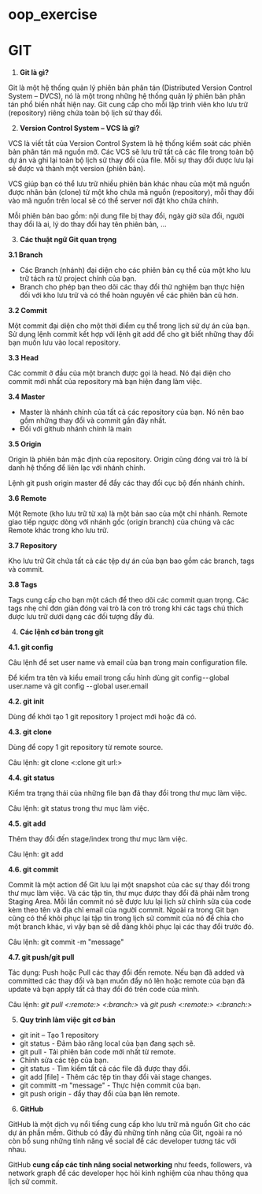 # oop_exercise
# **GIT**

1. **Git là gì?**

Git là một hệ thống quản lý phiên bản phân tán (Distributed Version Control System – DVCS), nó là một trong những hệ thống quản lý phiên bản phân tán phổ biến nhất hiện nay. Git cung cấp cho mỗi lập trình viên kho lưu trữ (repository) riêng chứa toàn bộ lịch sử thay đổi.

2. **Version Control System – VCS là gì?**

VCS là viết tắt của Version Control System là hệ thống kiểm soát các phiên bản phân tán mã nguồn mở. Các VCS sẽ lưu trữ tất cả các file trong toàn bộ dự án và ghi lại toàn bộ lịch sử thay đổi của file. Mỗi sự thay đổi được lưu lại sẽ được và thành một version (phiên bản).

VCS giúp bạn có thể lưu trữ nhiều phiên bản khác nhau của một mã nguồn được nhân bản (clone) từ một kho chứa mã nguồn (repository), mỗi thay đổi vào mã nguồn trên local sẽ có thể server nơi đặt kho chứa chính.

Mỗi phiên bản bao gồm: nội dung file bị thay đổi, ngày giờ sửa đổi, người thay đổi là ai, lý do thay đổi hay tên phiên bản, …

3. **Các thuật ngữ Git quan trọng**

**3.1 Branch**

- Các Branch (nhánh) đại diện cho các phiên bản cụ thể của một kho lưu trữ tách ra từ project chính của bạn.
- Branch cho phép bạn theo dõi các thay đổi thử nghiệm bạn thực hiện đối với kho lưu trữ và có thể hoàn nguyên về các phiên bản cũ hơn.

**3.2 Commit**

Một commit đại diện cho một thời điểm cụ thể trong lịch sử dự án của bạn. Sử dụng lệnh commit kết hợp với lệnh git add để cho git biết những thay đổi bạn muốn lưu vào local repository.

**3.3 Head**

Các commit ở đầu của một branch được gọi là head. Nó đại diện cho commit mới nhất của repository mà bạn hiện đang làm việc.

**3.4 Master**

- Master là nhánh chính của tất cả các repository của bạn. Nó nên bao gồm những thay đổi và commit gần đây nhất.
- Đối với github nhánh chính là main

**3.5 Origin**

Origin là phiên bản mặc định của repository. Origin cũng đóng vai trò là bí danh hệ thống để liên lạc với nhánh chính.

Lệnh git push origin master để đẩy các thay đổi cục bộ đến nhánh chính.

**3.6 Remote**

Một Remote (kho lưu trữ từ xa) là một bản sao của một chi nhánh. Remote giao tiếp ngược dòng với nhánh gốc (origin branch) của chúng và các Remote khác trong kho lưu trữ.

**3.7 Repository**

Kho lưu trữ Git chứa tất cả các tệp dự án của bạn bao gồm các branch, tags và commit.

**3.8 Tags**

Tags cung cấp cho bạn một cách để theo dõi các commit quan trọng. Các tags nhẹ chỉ đơn giản đóng vai trò là con trỏ trong khi các tags chú thích được lưu trữ dưới dạng các đối tượng đầy đủ.

4. **Các lệnh cơ bản trong git**

**4.1. git config**

Câu lệnh để set user name và email của bạn trong main configuration file.

Để kiểm tra tên và kiểu email trong cấu hình dùng git config -- global user.name và git config -- global user.email

**4.2. git init**

Dùng để khởi tạo 1 git repository 1 project mới hoặc đã có.

**4.3. git clone**

Dùng để copy 1 git repository từ remote source.

Câu lệnh: git clone \<:clone git url:\>

**4.4. git status**

Kiểm tra trạng thái của những file bạn đã thay đổi trong thư mục làm việc.

Câu lệnh: git status trong thư mục làm việc.

**4.5. git add**

Thêm thay đổi đến stage/index trong thư mục làm việc.

Câu lệnh: git add

**4.6. git commit**

Commit là một action để Git lưu lại một snapshot của các sự thay đổi trong thư mục làm việc. Và các tập tin, thư mục được thay đổi đã phải nằm trong Staging Area. Mỗi lần commit nó sẽ được lưu lại lịch sử chỉnh sửa của code kèm theo tên và địa chỉ email của người commit. Ngoài ra trong Git bạn cũng có thể khôi phục lại tập tin trong lịch sử commit của nó để chia cho một branch khác, vì vậy bạn sẽ dễ dàng khôi phục lại các thay đổi trước đó.

Câu lệnh: git commit -m "message"

**4.7. git push/git pull**

Tác dụng: Push hoặc Pull các thay đổi đến remote. Nếu bạn đã added và committed các thay đổi và bạn muốn đẩy nó lên hoặc remote của bạn đã update và bạn apply tất cả thay đổi đó trên code của mình.

Câu lệnh: _git pull \<:remote:\> \<:branch:\>_ và _git push \<:remote:\> \<:branch:\>_

5. **Quy trình làm việc git cơ bản**

- git init – Tạo 1 repository
- git status - Đảm bảo răng local của bạn đang sạch sẽ.
- git pull - Tải phiên bản code mới nhất từ remote.
- Chỉnh sửa các tệp của bạn.
- git status - Tìm kiếm tất cả các file đã được thay đổi.
- git add [file] - Thêm các tệp tin thay đổi vài stage changes.
- git committ -m "message" - Thực hiện commit của bạn.
- git push origin - đẩy thay đổi của bạn lên remote.

6. **GitHub**

GitHub là một dịch vụ nổi tiếng cung cấp kho lưu trữ mã nguồn Git cho các dự án phần mềm. Github có đầy đủ những tính năng của Git, ngoài ra nó còn bổ sung những tính năng về social để các developer tương tác với nhau.

GitHub  **cung cấp các tính năng social networking**  như feeds, followers, và network graph để các developer học hỏi kinh nghiệm của nhau thông qua lịch sử commit.
